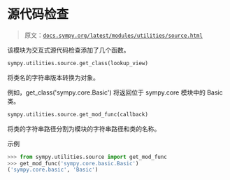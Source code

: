 # 源代码检查

> 原文：[`docs.sympy.org/latest/modules/utilities/source.html`](https://docs.sympy.org/latest/modules/utilities/source.html)

该模块为交互式源代码检查添加了几个函数。

```py
sympy.utilities.source.get_class(lookup_view)
```

将类名的字符串版本转换为对象。

例如，get_class('sympy.core.Basic') 将返回位于 sympy.core 模块中的 Basic 类。

```py
sympy.utilities.source.get_mod_func(callback)
```

将类的字符串路径分割为模块的字符串路径和类的名称。

示例

```py
>>> from sympy.utilities.source import get_mod_func
>>> get_mod_func('sympy.core.basic.Basic')
('sympy.core.basic', 'Basic') 
```

